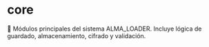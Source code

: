 # core

🧠 Módulos principales del sistema ALMA_LOADER.
Incluye lógica de guardado, almacenamiento, cifrado y validación.
